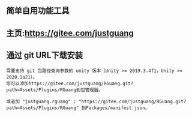 ## 简单自用功能工具

## 主页:https://gitee.com/justguang

## 通过 git URL下载安装
	需要支持 git 包路径查询参数的 unity 版本（Unity >= 2019.3.4f1，Unity >= 2020.1a21）。
	您可以添加https://gitee.com/justguang/RGuang.git?path=Assets/Plugins/RGuang到包管理器。
	
	或者加 "justguang.rguang" : "https://gitee.com/justguang/RGuang.git?path=Assets/Plugins/RGuang" 到Packages/manifest.json。
	
	
	

